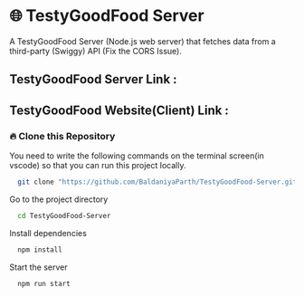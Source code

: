 # 🌐 TestyGoodFood Server

A TestyGoodFood Server (Node.js web server) that fetches data from a third-party (Swiggy) API (Fix the CORS Issue).

## TestyGoodFood Server Link : 

## TestyGoodFood Website(Client) Link : 

### 🔥 Clone this Repository

You need to write the following commands on the terminal screen(in vscode) so that you can run this project locally.

```bash
  git clone "https://github.com/BaldaniyaParth/TestyGoodFood-Server.git"
```

Go to the project directory

```bash
  cd TestyGoodFood-Server
```

Install dependencies

```bash
  npm install
```

Start the server

```bash
  npm run start
```
